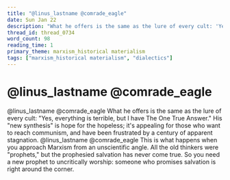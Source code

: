 ```yaml
---
title: "@linus_lastname @comrade_eagle"
date: Sun Jan 22
description: "What he offers is the same as the lure of every cult: 'Yes, everything is terrible, but I have The One True Answer.'"
thread_id: thread_0734
word_count: 98
reading_time: 1
primary_theme: marxism_historical materialism
tags: ["marxism_historical materialism", "dialectics"]
---
```


# @linus_lastname @comrade_eagle

@linus_lastname @comrade_eagle What he offers is the same as the lure of every cult: "Yes, everything is terrible, but I have The One True Answer." His "new synthesis" is hope for the hopeless; it's appealing for those who want to reach communism, and have been frustrated by a century of apparent stagnation. @linus_lastname @comrade_eagle This is what happens when you approach Marxism from an unscientific angle. All the old thinkers were "prophets," but the prophesied salvation has never come true. So you need a new prophet to uncritically worship: someone who promises salvation is right around the corner.